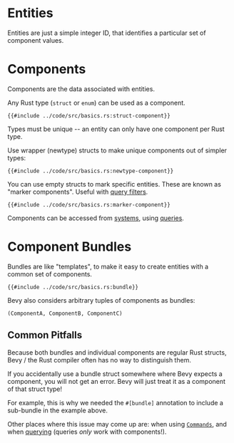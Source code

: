 # Entities

Entities are just a simple integer ID, that identifies a particular set of
component values.

# Components

Components are the data associated with entities.

Any Rust type (`struct` or `enum`) can be used as a component.

```rust,no_run,noplayground
{{#include ../code/src/basics.rs:struct-component}}
```

Types must be unique -- an entity can only have one component per Rust type.

Use wrapper (newtype) structs to make unique components out of simpler types:

```rust,no_run,noplayground
{{#include ../code/src/basics.rs:newtype-component}}
```

You can use empty structs to mark specific entities. These are known as "marker
components". Useful with [query filters](./queries.md#filter-by-component).

```rust,no_run,noplayground
{{#include ../code/src/basics.rs:marker-component}}
```

Components can be accessed from [systems](./systems.md), using [queries](./queries.md). 

# Component Bundles

Bundles are like "templates", to make it easy to create entities with a common set of components.

```rust,no_run,noplayground
{{#include ../code/src/basics.rs:bundle}}
```

Bevy also considers arbitrary tuples of components as bundles:

```
(ComponentA, ComponentB, ComponentC)
```

## Common Pitfalls

Because both bundles and individual components are regular Rust structs, Bevy /
the Rust compiler often has no way to distinguish them.

If you accidentally use a bundle struct somewhere where Bevy expects a
component, you will not get an error. Bevy will just treat it as a component of
that struct type!

For example, this is why we needed the `#[bundle]` annotation to include a
sub-bundle in the example above.

Other places where this issue may come up are: when using
[`Commands`](./commands.md), and when [querying](./queries.md) (queries *only*
work with components!).
